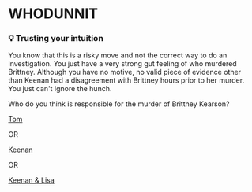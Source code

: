 # WHODUNNIT

### 💡 Trusting your intuition 

You know that this is a risky move and not the correct way to do an investigation. You just have a very strong gut feeling of who murdered Brittney. Although you have no motive, no valid piece of evidence other than Keenan had a disagreement with Brittney hours prior to her murder. You just can't ignore the hunch. 

Who do you think is responsible for the murder of Brittney Kearson? 
 
 [Tom](./scene5A.md) 

 OR 

 [Keenan](./scene5B.md)

 OR

 [Keenan & Lisa](./scene5C.md)

 